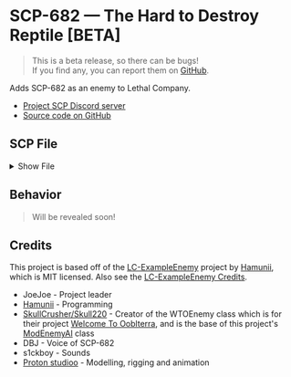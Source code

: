 # SCP-682 — The Hard to Destroy Reptile [BETA]

> This is a beta release, so there can be bugs!  
> If you find any, you can report them on [GitHub](https://github.com/Hamunii/LC-SCP-682-Enemy/issues).

Adds SCP-682 as an enemy to Lethal Company.

- [Project SCP Discord server](https://discord.gg/upSmhnvM2t)
- [Source code on GitHub](https://github.com/Hamunii/LC-SCP-682-Enemy)

## SCP File

<details>
<summary>Show File</summary>
Item #: SCP-682

Object Class: Keter

Special Containment Procedures: SCP-682 must be destroyed as soon as possible. At this time, no means available to SCP teams are capable of destroying SCP-682, only able to cause massive physical damage. SCP-682 should be contained within a 5 m x 5 m x 5 m chamber with 25 cm reinforced acid-resistant steel plate lining all inside surfaces. The containment chamber should be filled with hydrochloric acid until SCP-682 is submerged and incapacitated. Any attempts of SCP-682 to move, speak, or breach containment should be reacted to quickly and with full force as called for by the circumstances.

Personnel are forbidden to speak to SCP-682, for fear of provoking a rage-state. All unauthorized personnel attempting to communicate to SCP-682 will be restrained and removed by force.

Due to its frequent attempts at containment breach, difficulty of containment and incapacitation, and high threat of Foundation Exposure, SCP-682 is to be contained in site [REDACTED]. The Foundation will use the best of its resources to maintain all land within fifty (50) kilometers clear of human development.

Description: SCP-682 is a large, vaguely reptile-like creature of unknown origin. It appears to be extremely intelligent, and was observed to engage in complex communication with SCP-079 during their limited time of exposure. SCP-682 appears to have a hatred of all life, which has been expressed in several interviews during containment. (See Addendum 682-B).

SCP-682 has always been observed to have extremely high strength, speed, and reflexes, though exact levels vary with its form. SCP-682's physical body grows and changes very quickly, growing or decreasing in size as it consumes or sheds material. SCP-682 gains energy from anything it ingests, organic or inorganic. Digestion seems to be aided by a set of filtering gills inside of SCP-682's nostrils, which are able to remove usable matter from any liquid solution, enabling it to constantly regenerate from the acid it is contained in. SCP-682's regenerative capabilities and resilience are staggering, and SCP-682 has been seen moving and speaking with its body 87% destroyed or rotted.

In case of containment breach, SCP-682 is to be tracked and re-captured by all available Mobile Task Forces, and no teams with fewer than seven (7) members are cleared to engage it. To date (██-██-████), attempted breaches have numbered at seventeen (17), while successful breaches have numbered at six (6). (See Addendum 682-D).
</details>

## Behavior

> Will be revealed soon!

## Credits

This project is based off of the [LC-ExampleEnemy](https://github.com/Hamunii/LC-ExampleEnemy) project by [Hamunii](https://github.com/Hamunii), which is MIT licensed. Also see the [LC-ExampleEnemy Credits](https://github.com/Hamunii/LC-ExampleEnemy?tab=readme-ov-file#credits).

- JoeJoe - Project leader
- [Hamunii](https://github.com/Hamunii) - Programming
- [SkullCrusher/Skull220](https://github.com/Skull220) - Creator of the WTOEnemy class which is for their project [Welcome To Ooblterra](https://thunderstore.io/c/lethal-company/p/Skeleton_Studios/Welcome_To_Ooblterra/), and is the base of this project's [ModEnemyAI](https://github.com/Hamunii/LC-SCP-682-Enemy/tree/main/Plugin/src/Enemy/ModEnemyAI) class
- DBJ - Voice of SCP-682
- s1ckboy - Sounds
- [Proton studioo](https://www.fiverr.com/proton1233) - Modelling, rigging and animation
